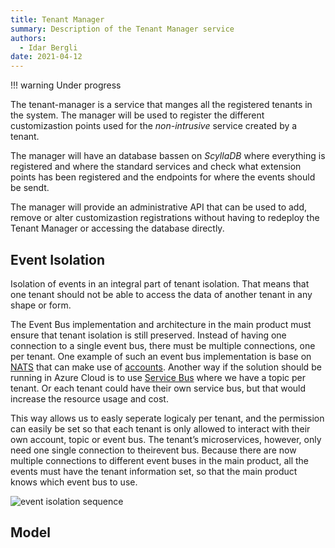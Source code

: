 ```yaml
---
title: Tenant Manager
summary: Description of the Tenant Manager service
authors:
  - Idar Bergli
date: 2021-04-12
---
```


!!! warning
    Under progress

The tenant-manager is a service that manges all the registered tenants in the system. The manager will be used to register the different customizastion points used for the _non-intrusive_ service created by a tenant.

The manager will have an database bassen on _ScyllaDB_ where everything is registered and where the standard services and check what extension points has been registered and the endpoints for where the events should be sendt.

The manager will provide an administrative API that can be used to add, remove or alter customizastion registrations without having to redeploy the Tenant Manager or accessing the database directly.

## Event Isolation

Isolation of events in an integral part of tenant isolation. That means that one tenant should not be able to access the data of another tenant in any shape or form.

The  Event  Bus  implementation  and  architecture  in  the  main  product  must  ensure  that  tenant isolation is still preserved. Instead of having one connection to a single event bus, there must be multiple connections, one per tenant. One example of such an event bus implementation is base on [NATS](https://nats.io/) that can make use of [accounts](https://docs.nats.io/nats-server/configuration/securing_nats/accounts). Another way if the solution should be running in Azure Cloud is to use [Service Bus]() where we have a topic per tenant. Or each tenant could have their own service bus, but that would increase the resource usage and cost.

This way allows us to easly seperate logicaly per tenant, and the permission can easily be set so that each tenant is only allowed to interact with their own account, topic or event bus. The tenant’s microservices, however, only need one single connection to theirevent bus. Because there are now multiple connections to different event buses in the main product, all  the  events  must  have  the  tenant  information  set,  so  that  the  main  product  knows  which event bus to use.

![event isolation sequence](../diagrams/)

## Model

